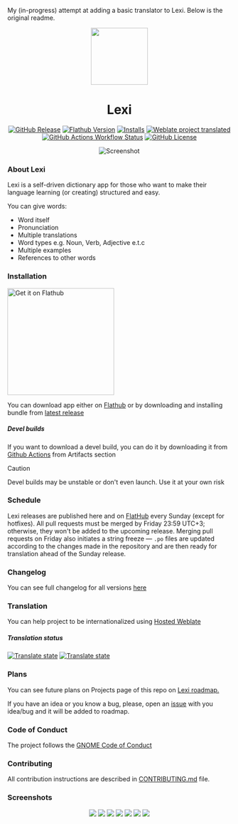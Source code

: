 My (in-progress) attempt at adding a basic translator to Lexi. Below is the original readme.

<div align="center">

<img src="data/icons/hicolor/scalable/apps/io.github.dzheremi2.lexi.svg" width="128" height="128">

# Lexi
[flathub-url]: https://flathub.org/apps/io.github.dzheremi2.lexi
[installs-img]: https://img.shields.io/flathub/downloads/io.github.dzheremi2.lexi?style=for-the-badge&color=gree&logo=flathub

[![GitHub Release](https://img.shields.io/github/v/release/Dzheremi2/Lexi?style=for-the-badge&color=000B3C&logo=github)](https://github.com/Dzheremi2/Lexi/releases/latest)
<a href="https://flathub.org/apps/io.github.dzheremi2.lexi"><img alt="Flathub Version" src="https://img.shields.io/flathub/v/io.github.dzheremi2.lexi?style=for-the-badge&logo=flathub&color=lightblue"></a>
[![Installs][installs-img]][flathub-url]
[![Weblate project translated](https://img.shields.io/weblate/progress/lexi?style=for-the-badge&logo=weblate&logoColor=white&logoSize=auto&color=magenta&cacheSeconds=600)](https://hosted.weblate.org/projects/lexi/lexi/)
<a href="https://github.com/Dzheremi2/Lexi/actions"><img alt="GitHub Actions Workflow Status" src="https://img.shields.io/github/actions/workflow/status/Dzheremi2/Lexi/.github%2Fworkflows%2Fbundle.yml?style=for-the-badge&logo=github"></a>
[![GitHub License](https://img.shields.io/github/license/Dzheremi2/Lexi?style=for-the-badge&color=C25D00)](https://github.com/Dzheremi2/Lexi/blob/master/LICENSE)

![Screenshot](docs/screenshots/winB.png)

</div>

### About Lexi
Lexi is a self-driven dictionary app for those who want to make their language learning (or creating) structured and easy.

<p>You can give words:</p>
<ul>
  <li>Word itself</li>
  <li>Pronunciation</li>
  <li>Multiple translations</li>
  <li>Word types e.g. Noun, Verb, Adjective e.t.c</li>
  <li>Multiple examples</li>
  <li>References to other words</li>
</ul>

### Installation
<a href='https://flathub.org/apps/io.github.dzheremi2.lexi'>
    <img width='240' alt='Get it on Flathub' src='https://flathub.org/api/badge?svg&locale=en'/>
</a>

You can download app either on [Flathub](https://flathub.org/apps/io.github.dzheremi2.lexi) or by downloading and installing bundle from [latest release](https://github.com/Dzheremi2/lexi/releases/latest)

##### *Devel builds*

If you want to download a devel build, you can do it by downloading it from [Github Actions](https://github.com/Dzheremi2/Lexi/actions) from Artifacts section

>[!CAUTION]
>Devel builds may be unstable or don't even launch. Use it at your own risk

### Schedule
Lexi releases are published here and on [FlatHub](https://flathub.org/apps/io.github.dzheremi2.lexi) every Sunday (except for hotfixes). All pull requests must be merged by Friday 23:59 UTC+3; otherwise, they won't be added to the upcoming release.
Merging pull requests on Friday also initiates a string freeze — `.po` files are updated according to the changes made in the repository and are then ready for translation ahead of the Sunday release.

### Changelog
You can see full changelog for all versions [here](docs/CHANGELOG.md)

### Translation
You can help project to be internationalized using [Hosted Weblate](https://hosted.weblate.org/projects/lexi/lexi/)

##### Translation status

[![Translate state](https://hosted.weblate.org/widget/lexi/lexi/287x66-black.png)](https://hosted.weblate.org/engage/lexi/)
[![Translate state](https://hosted.weblate.org/widget/lexi/lexi/multi-auto.svg)](https://hosted.weblate.org/engage/lexi/)

### Plans
You can see future plans on Projects page of this repo on [Lexi roadmap.](https://github.com/users/Dzheremi2/projects/3)

If you have an idea or you know a bug, please, open an [issue](https://github.com/Dzheremi2/Lexi/issues) with you idea/bug and it will be added to roadmap.

### Code of Conduct
The project follows the [GNOME Code of Conduct](https://conduct.gnome.org)

### Contributing
All contribution instructions are described in [CONTRIBUTING.md](https://github.com/Dzheremi2/Lexi/blob/master/CONTRIBUTING.md) file.

### Screenshots
<div align="center">

![](docs/screenshots/winW.png)
![](docs/screenshots/filterB.png)
![](docs/screenshots/filterW.png)
![](docs/screenshots/refsortB.png)
![](docs/screenshots/refsortW.png)
![](docs/screenshots/winCB.png)
![](docs/screenshots/winCW.png)

</div>
